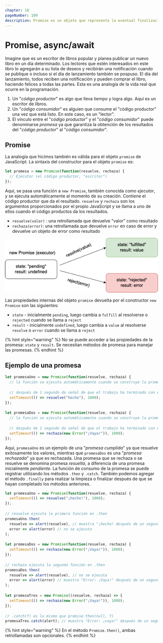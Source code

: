 ```yaml
---
chapter: 18
pageNumber: 109
description: Promise es un objeto que representa la eventual finalización (o falla) de una operación asincrónica y su valor resultante. Las promesas proporcionan una forma más estructurada y organizada de manejar operaciones asincrónicas, como realizar solicitudes de red, leer archivos o interactuar con bases de datos.
---
```


# Promise, async/await

Imagine que es un escritor de libros popular y planea publicar un nuevo libro en un día determinado. Los lectores que estén interesados en este libro lo agregarán a su lista de deseos y recibirán una notificación cuando se publique o incluso si el día de lanzamiento también se pospuso. El día del lanzamiento, todos reciben una notificación y pueden comprar el libro, haciendo felices a todas las partes. Esta es una analogía de la vida real que ocurre en la programación.

1. Un "_código productor_" es algo que lleva tiempo y logra algo. Aquí es un escritor de libros.
2. Un "_código consumidor_" es alguien que consume el "código productor" una vez que está listo. En este caso, es un "lector".
3. El vínculo entre el "_código productor_" y el "_código consumidor_" puede denominarse _promesa_ ya que garantiza la obtención de los resultados del "_código productor_" al "_código consumidor_".

## Promise

La analogía que hicimos también es válida para el objeto `promise` de JavaScript. La sintaxis del constructor para el objeto `promise` es:

```javascript
let promesa = new Promise(function(resuelve, rechaza) {
  // Ejecutor (el código productor, "escritor")
});
```

Aquí, se pasa una función a `new Promise`, también conocida como _ejecutor_, y se ejecuta automáticamente al momento de su creación. Contiene el código productor que da el resultado. `resuelve` y `rechaza` son los argumentos proporcionados por el propio JavaScript y se llama a uno de ellos cuando el código productos da los resultados.

* `resuelve(valor)` : una retrollamada que devuelve "valor" como resultado
* `rechaza(error)`: una retrollamada que devuelve `error` en caso de error y devuelve un objeto de error como resultado

![Promesa con retrollamadas en caso de resolución o rechazo](../../.gitbook/assets/async_await.png)

Las propiedades internas del objeto `promise` devuelta por el constructor `new Promise` son las siguientes:

* `state` - inicialmente `pending`, luego cambia a `fulfill` al resolverse o `rejected` cuando se llama a `reject`
* `result` - inicialmente `undefined`, luego cambia a `value` al resolverse `resolve` o `error` cuando se llama a `reject`

{% hint style="warning" %}
No se puede acceder a las propiedades de la promesa: `state` y `result`. Se necesitan métodos de promesa para manejar las promesas.
{% endhint %}

## Ejemplo de una promesa

```javascript
let promesaUno = new Promise(function(resuelve, rechaza) {
  // la función se ejecuta automáticamente cuando se construye la promesa

  // después de 1 segundo da señal de que el trabajo ha terminado con el resultado "hecho"
  setTimeout(() => resuelve("hecho"), 1000);
});

let promesaDos = new Promise(function(resuelve, rechaza) {
  // la función se ejecuta automáticamente cuando se construye la promesa

  // después de 1 segundo da señal de que el trabajo ha terminado con el resultado "error"
  setTimeout(() => rechaza(new Error("¡Vaya!")), 1000);
});
```

Aquí, `promesaUno` es un ejemplo de una "_promesa cumplida_" ya que resuelve exitosamente los valores, mientras que `promesaDos` es una "_promesa rechazada_" ya que es rechazada. Una promesa que se rechaza o se resuelve se denomina promesa _resuelta_, a diferencia de una promesa inicialmente _pendiente_. La función de consumo de la promesa se puede registrar utilizando los métodos `.then` y `.catch`. También podemos agregar el método `.finally` para realizar la limpieza o finalizar después de que se hayan completado los métodos anteriores.

```javascript
let promesaUno = new Promise(function(resuelve, rechaza) {
  setTimeout(() => resuelve("¡hecho!"), 1000);
});

// resuelve ejecuta la primera función en .then
promesaUno.then(
  resuelve => alert(resuelve), // muestra "¡hecho! después de un segundo
  error => alert(error) // no se ejecuta
);

let promesaDos = new Promise(function(resuelve, rechaza) {
  setTimeout(() => rechaza(new Error("¡Vaya!")), 1000);
});

// rechaza ejecuta la segunda función en .then
promesaDos.then(
  resuelve => alert(resuelve), // no se ejecuta
  error => alert(error) // muestra "Error: ¡Vaya!" después de un segundo
);

let promesaTres = new Promise((resuelve, rechaza) => {
  setTimeout(() => rechaza(new Error("¡Vaya!")), 1000);
});

// .catch(f) es lo mismo que promise.then(null, f)
promesaTres.catch(alert); // muestra "Error: ¡vaya!" después de un segundo
```

{% hint style="warning" %}
En el método `Promise.then()`, ambas retrollamadas son opcionales.
{% endhint %}
